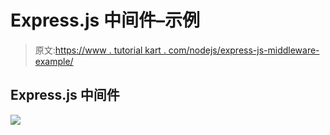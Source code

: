 # Express.js 中间件–示例

> 原文:[https://www . tutorial kart . com/nodejs/express-js-middleware-example/](https://www.tutorialkart.com/nodejs/express-js-middleware-example/)

## Express.js 中间件

[![](../Images/925da31b32d6bc3827932f6c8afb11bb.png)](https://www.tutorialkart.com/)